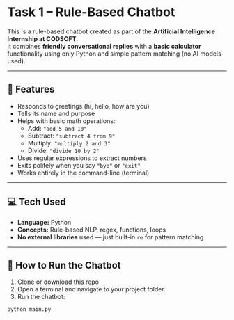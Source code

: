 #  Task 1 – Rule-Based Chatbot 

This is a rule-based chatbot created as part of the **Artificial Intelligence Internship at CODSOFT**.  
It combines **friendly conversational replies** with a **basic calculator** functionality using only Python and simple pattern matching (no AI models used).

---

## 📌 Features

- Responds to greetings (hi, hello, how are you)
- Tells its name and purpose
- Helps with basic math operations:
  - Add: `"add 5 and 10"`
  - Subtract: `"subtract 4 from 9"`
  - Multiply: `"multiply 2 and 3"`
  - Divide: `"divide 10 by 2"`
- Uses regular expressions to extract numbers
- Exits politely when you say `"bye"` or `"exit"`
- Works entirely in the command-line (terminal)

---

## 💻 Tech Used

- **Language:** Python
- **Concepts:** Rule-based NLP, regex, functions, loops
- **No external libraries** used — just built-in `re` for pattern matching

---

## 🚀 How to Run the Chatbot

1. Clone or download this repo
2. Open a terminal and navigate to your project folder.
3. Run the chatbot:
```bash
python main.py
